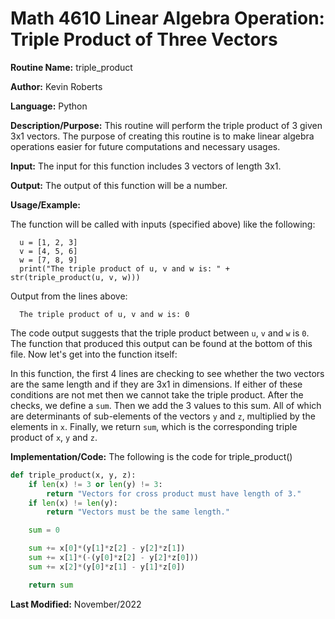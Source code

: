 # Math 4610 Linear Algebra Operation: Triple Product of Three Vectors

**Routine Name:**           triple_product

**Author:** Kevin Roberts

**Language:** Python

**Description/Purpose:** This routine will perform the triple product of 3 given 3x1 vectors. The purpose of creating this routine 
is to make linear algebra operations easier for future computations and necessary usages.

**Input:** The input for this function includes 3 vectors of length 3x1.

**Output:** The output of this function will be a number.

**Usage/Example:**

The function will be called with inputs (specified above) like the following: 

      u = [1, 2, 3]
      v = [4, 5, 6]
      w = [7, 8, 9]
      print("The triple product of u, v and w is: " + str(triple_product(u, v, w)))

Output from the lines above:

      The triple product of u, v and w is: 0

The code output suggests that the triple product between ``u``, ``v`` and ``w`` is ``0``. The function that 
produced this output can be found at the bottom of this file. Now let's get into the function itself:

In this function, the first 4 lines are checking to see whether the two vectors are the same length and if they are 3x1 
in dimensions. If either of these conditions are not met then we cannot take the triple product. After the checks, we 
define a ``sum``. Then we add the 3 values to this sum. All of which are determinants of sub-elements of the 
vectors ``y`` and ``z``, multiplied by the elements in ``x``. Finally, we return ``sum``, which is the corresponding triple 
product of ``x``, ``y`` and ``z``.

**Implementation/Code:** The following is the code for triple_product()

```python
def triple_product(x, y, z):
    if len(x) != 3 or len(y) != 3:
        return "Vectors for cross product must have length of 3."
    if len(x) != len(y):
        return "Vectors must be the same length."

    sum = 0

    sum += x[0]*(y[1]*z[2] - y[2]*z[1])
    sum += x[1]*(-(y[0]*z[2] - y[2]*z[0]))
    sum += x[2]*(y[0]*z[1] - y[1]*z[0])

    return sum
```

**Last Modified:** November/2022